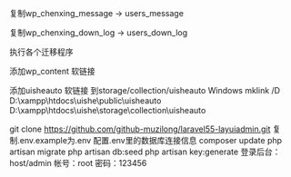 复制wp_chenxing_message -> users_message

复制wp_chenxing_down_log -> users_down_log

执行各个迁移程序

添加wp_content 软链接

添加uisheauto 软链接 到storage/collection/uisheauto Windows mklink /D D:\xampp\htdocs\uishe\public\uisheauto D:\xampp\htdocs\uishe\storage\collection\uisheauto

git clone https://github.com/github-muzilong/laravel55-layuiadmin.git
复制.env.example为.env
配置.env里的数据库连接信息
composer update
php artisan migrate
php artisan db:seed
php artisan key:generate
登录后台：host/admin   帐号：root  密码：123456